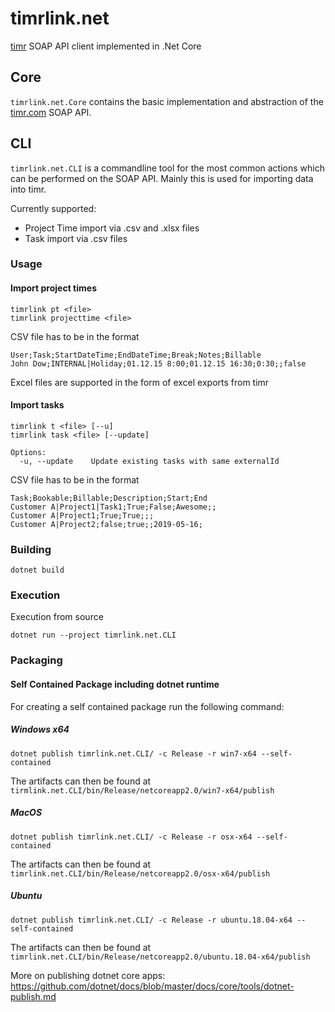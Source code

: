 # timrlink.net
[timr](timr.com) SOAP API client implemented in .Net Core

## Core

`timrlink.net.Core` contains the basic implementation and abstraction of the [timr.com](timr.com) SOAP API.

## CLI

`timrlink.net.CLI` is a commandline tool for the most common actions which can be performed on the SOAP API.
Mainly this is used for importing data into timr.

Currently supported:

* Project Time import via .csv and .xlsx files
* Task import via .csv files

### Usage

#### Import project times

```
timrlink pt <file>
timrlink projecttime <file>
```

CSV file has to be in the format

```
User;Task;StartDateTime;EndDateTime;Break;Notes;Billable
John Dow;INTERNAL|Holiday;01.12.15 8:00;01.12.15 16:30;0:30;;false
```

Excel files are supported in the form of excel exports from timr

#### Import tasks

```
timrlink t <file> [--u]
timrlink task <file> [--update]

Options:
  -u, --update    Update existing tasks with same externalId

```

CSV file has to be in the format

```
Task;Bookable;Billable;Description;Start;End
Customer A|Project1|Task1;True;False;Awesome;;
Customer A|Project1;True;True;;;
Customer A|Project2;false;true;;2019-05-16;
```

### Building

```
dotnet build
```

### Execution

Execution from source

```
dotnet run --project timrlink.net.CLI
```

### Packaging

#### Self Contained Package including dotnet runtime ###

For creating a self contained package run the following command:

##### Windows x64

```
dotnet publish timrlink.net.CLI/ -c Release -r win7-x64 --self-contained
```

The artifacts can then be found at `tirmlink.net.CLI/bin/Release/netcoreapp2.0/win7-x64/publish`

##### MacOS

```
dotnet publish timrlink.net.CLI/ -c Release -r osx-x64 --self-contained
```

The artifacts can then be found at `timrlink.net.CLI/bin/Release/netcoreapp2.0/osx-x64/publish`


##### Ubuntu

```
dotnet publish timrlink.net.CLI/ -c Release -r ubuntu.18.04-x64 --self-contained
```

The artifacts can then be found at `timrlink.net.CLI/bin/Release/netcoreapp2.0/ubuntu.18.04-x64/publish`


More on publishing dotnet core apps:
<https://github.com/dotnet/docs/blob/master/docs/core/tools/dotnet-publish.md>
